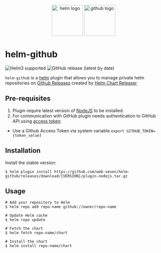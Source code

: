 <p align="center">
	<img src="https://cncf-branding.netlify.app/img/projects/helm/icon/color/helm-icon-color.svg" height="100" alt="helm logo"/>
	<img src="https://github.githubassets.com/images/modules/logos_page/GitHub-Logo.png" height="100" alt="github logo"/>
</p>

# helm-github
![Helm3 supported](https://img.shields.io/badge/Helm%203-supported-green)
![GitHub release (latest by date)](https://img.shields.io/github/v/release/web-seven/helm-github)


`helm-github` is a [helm](https://github.com/kubernetes/helm) plugin that allows you to manage private helm repositories on [Github Releases](https://docs.github.com/en/github/administering-a-repository/about-releases) created by [Helm Chart Releaser](https://github.com/helm/chart-releaser)

## Pre-requisites
1. Plugin require latest version of [NodeJS](https://nodejs.org/) to be installed.
1. For communication with GitHub plugin needs authentication to GitHub API using [access token](https://docs.github.com/en/github/authenticating-to-github/creating-a-personal-access-token):
 -   Use a Github Access Token via system variable `export GITHUB_TOKEN={token_value}`

## Installation

Install the stable version:
```shell
$ helm plugin install https://github.com/web-seven/helm-github/releases/download/{VERSION}/plugin-nodejs.tar.gz
```

## Usage

```shell
# Add your repository to Helm
$ helm repo add repo-name github://owner/repo-name

# Update Helm cache
$ helm repo update

# Fetch the chart
$ helm fetch repo-name/chart

# Install the chart
$ helm install repo-name/chart
```

